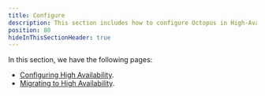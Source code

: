 ```yaml
---
title: Configure
description: This section includes how to configure Octopus in High-Availability
position: 80
hideInThisSectionHeader: true
---
```


In this section, we have the following pages:
- [Configuring High Availability](/docs/administration/high-availability/configure/configuring-ha.md).
- [Migrating to High Availability](/docs/administration/high-availability/configure/migrating-to-high-availability.md).
